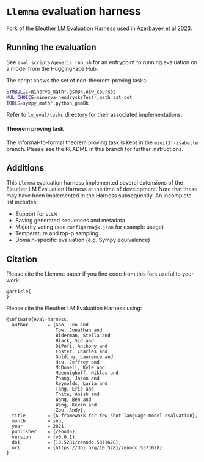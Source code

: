 # `Llemma` evaluation harness

Fork of the Eleuther LM Evaluation Harness used in [Azerbayev et al 2023]().

## Running the evaluation 

See `eval_scripts/generic_run.sh` for an entrypoint to running evaluation on a model from the HuggingFace Hub.

The script shows the set of non-theorem-proving tasks:
```bash
SYMBOLIC=minerva_math*,gsm8k,ocw_courses
MUL_CHOICE=minerva-hendrycksTest*,math_sat_cot
TOOLS=sympy_math*,python_gsm8k
```

Refer to `lm_eval/tasks` directory for their associated implementations.

#### Theorem proving task

The informal-to-formal theorem proving task is kept in the `minif2f-isabelle` branch. Please see the README in this branch for further instructions.


## Additions

This `Llemma` evaluation harness implemented several extensions of the Eleuther LM Evaluation Harness at the time of development.
Note that these may have been implemented in the Harness subsequently. An incomplete list includes:
- Support for `vLLM`
- Saving generated sequences and metadata
- Majority voting (see `configs/majk.json` for example usage)
- Temperature and top-p sampling
- Domain-specific evaluation (e.g. Sympy equivalence)


## Citation
Please cite the Llemma paper if you find code from this fork useful to your work:
```
@article{
}
```




Please cite the Eleuther LM Evaluation Harness using:
```
@software{eval-harness,
  author       = {Gao, Leo and
                  Tow, Jonathan and
                  Biderman, Stella and
                  Black, Sid and
                  DiPofi, Anthony and
                  Foster, Charles and
                  Golding, Laurence and
                  Hsu, Jeffrey and
                  McDonell, Kyle and
                  Muennighoff, Niklas and
                  Phang, Jason and
                  Reynolds, Laria and
                  Tang, Eric and
                  Thite, Anish and
                  Wang, Ben and
                  Wang, Kevin and
                  Zou, Andy},
  title        = {A framework for few-shot language model evaluation},
  month        = sep,
  year         = 2021,
  publisher    = {Zenodo},
  version      = {v0.0.1},
  doi          = {10.5281/zenodo.5371628},
  url          = {https://doi.org/10.5281/zenodo.5371628}
}
```
